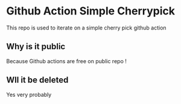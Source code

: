 # Github Action Simple Cherrypick
This repo is used to iterate on a simple cherry pick github action

## Why is it public
Because Github actions are free on public repo !

## Wll it be deleted
Yes very probably